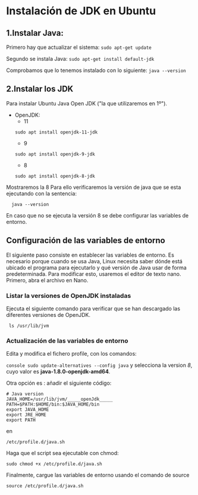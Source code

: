 # Instalación de JDK en Ubuntu

## 1.Instalar Java:
Primero hay que actualizar el sistema:
```sudo apt-get update```

Segundo se instala Java:
```sudo apt-get install default-jdk```

Comprobamos que lo tenemos instalado con lo siguiente:
```java --version```

## 2.Instalar los JDK

Para instalar Ubuntu Java Open JDK ("la que utilizaremos en 1º").
 - OpenJDK:
   - 11
   ```
   sudo apt install openjdk-11-jdk
   ```
    - 9
   ```
   sudo apt install openjdk-9-jdk
   ```
    - 8
   ```
   sudo apt install openjdk-8-jdk
   ```
 Mostraremos la 8 Para ello verificaremos la versión de java que se esta ejecutando con la sentencia:

```console
  java --version
```
En caso que no se ejecuta la versión 8 se debe configurar las variables de entorno.

## Configuración de las variables de entorno

 El siguiente paso consiste en establecer  las variables de entorno. Es necesario porque cuando se usa Java, Linux necesita saber dónde está ubicado el programa para ejecutarlo y qué versión de Java usar de forma predeterminada. Para modificar esto, usaremos el editor de texto nano. Primero, abra el archivo en Nano.

### Listar la versiones de OpenJDK instaladas

 Ejecuta el siguiente comando para verificar que se han descargado las diferentes versiones de OpenJDK.

```console
 ls /usr/lib/jvm
```

### Actualización de las variables de entorno

 Edita y modifica el fichero profile, con los comandos:

```console sudo update-alternatives --config java```
 y selecciona la version _8_, cuyo valor es __java-1.8.0-openjdk-amd64__.

 Otra opción es : añadir el siguiente código:

```console
# Java version
JAVA_HOME=/usr/lib/jvm/_____openJdk_____
PATH=$PATH:$HOME/bin:$JAVA_HOME/bin
export JAVA_HOME
export JRE_HOME
export PATH
```

 en

```console
/etc/profile.d/java.sh
```
Haga que el script sea ejecutable con chmod:

```console
sudo chmod +x /etc/profile.d/java.sh
```

Finalmente, cargue las variables de entorno usando el comando de source

```console
source /etc/profile.d/java.sh
```
